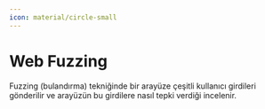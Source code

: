 ```yaml
---
icon: material/circle-small
---
```


# Web Fuzzing

Fuzzing (bulandırma) tekniğinde bir arayüze çeşitli kullanıcı girdileri gönderilir ve arayüzün bu girdilere nasıl tepki verdiği incelenir.
